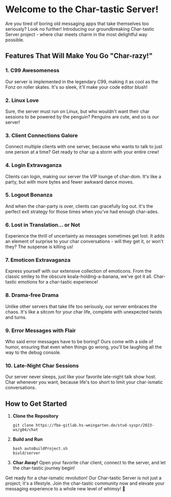 # Welcome to the Char-tastic Server!

Are you tired of boring old messaging apps that take themselves too seriously? Look no further! Introducing our groundbreaking Char-tastic Server project - where char meets charm in the most delightful way possible.

## Features That Will Make You Go "Char-razy!"

### 1. **C99 Awesomeness**
Our server is implemented in the legendary C99, making it as cool as the Fonz on roller skates. It's so sleek, it'll make your code editor blush!

### 2. **Linux Love**
Sure, the server must run on Linux, but who wouldn't want their char sessions to be powered by the penguin? Penguins are cute, and so is our server!

### 3. **Client Connections Galore**
Connect multiple clients with one server, because who wants to talk to just one person at a time? Get ready to char up a storm with your entire crew!

### 4. **Login Extravaganza**
Clients can login, making our server the VIP lounge of char-dom. It's like a party, but with more bytes and fewer awkward dance moves.

### 5. **Logout Bonanza**
And when the char-party is over, clients can gracefully log out. It's the perfect exit strategy for those times when you've had enough char-ades.

### 6. **Lost in Translation... or Not**
Experience the thrill of uncertainty as messages sometimes get lost. It adds an element of surprise to your char conversations - will they get it, or won't they? The suspense is killing us!

### 7. **Emoticon Extravaganza**
Express yourself with our extensive collection of emoticons. From the classic smiley to the obscure koala-holding-a-banana, we've got it all. Char-tastic emotions for a char-tastic experience!

### 8. **Drama-free Drama**
Unlike other servers that take life too seriously, our server embraces the chaos. It's like a sitcom for your char life, complete with unexpected twists and turns.

### 9. **Error Messages with Flair**
Who said error messages have to be boring? Ours come with a side of humor, ensuring that even when things go wrong, you'll be laughing all the way to the debug console.

### 10. **Late-Night Char Sessions**
Our server never sleeps, just like your favorite late-night talk show host. Char whenever you want, because life's too short to limit your char-ismatic conversations.

## How to Get Started

1. **Clone the Repository**
   ```
   git clone https://fbe-gitlab.hs-weingarten.de/stud-syspr/2023-ws/g04/chat
   ```

2. **Build and Run**
   ```
   bash autoBuildProject.sh
   biuld/server   
   ```

3. **Char Away!**
   Open your favorite char client, connect to the server, and let the char-tastic journey begin!

Get ready for a char-ismatic revolution! Our Char-tastic Server is not just a project; it's a lifestyle. Join the char-tastic community now and elevate your messaging experience to a whole new level of whimsy! 🚀